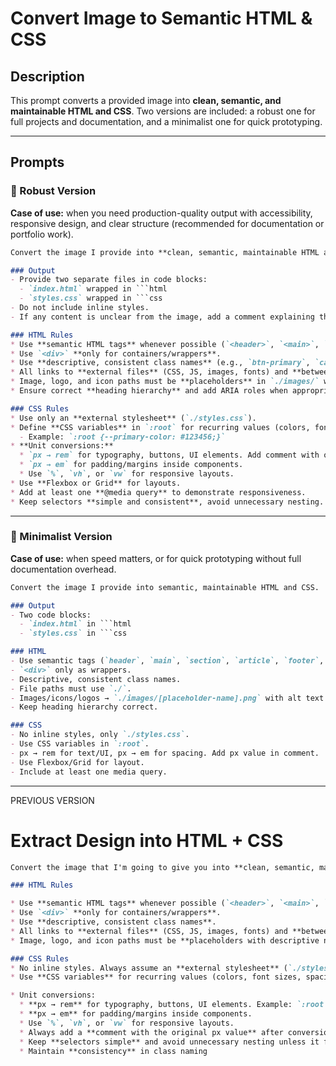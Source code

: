 # Convert Image to Semantic HTML & CSS

## Description

This prompt converts a provided image into **clean, semantic, and maintainable HTML and CSS**. Two versions are included: a robust one for full projects and documentation, and a minimalist one for quick prototyping.

---

## Prompts

### 🔹 Robust Version

**Case of use:** when you need production-quality output with accessibility, responsive design, and clear structure (recommended for documentation or portfolio work).

````md
Convert the image I provide into **clean, semantic, maintainable HTML and CSS**.  

### Output
- Provide two separate files in code blocks:  
  - `index.html` wrapped in ```html  
  - `styles.css` wrapped in ```css  
- Do not include inline styles.  
- If any content is unclear from the image, add a comment explaining the assumption instead of inventing details.  

### HTML Rules
* Use **semantic HTML tags** whenever possible (`<header>`, `<main>`, `<section>`, `<article>`, `<footer>`, `<nav>`, `<ul>`, `<li>`, `<figure>`, `<figcaption>`, `<button>`, `<form>`, `<label>`, `<input>`, `<h1>`–`<h6>`, `<p>`, `<a>`, etc.).  
* Use `<div>` **only for containers/wrappers**.  
* Use **descriptive, consistent class names** (e.g., `btn-primary`, `card-header`).  
* All links to **external files** (CSS, JS, images, fonts) and **between pages** must use the `./` prefix.  
* Image, logo, and icon paths must be **placeholders** in `./images/` with descriptive names and `alt` attributes (e.g., `./images/logo-placeholder.png`, alt="Company logo").  
* Ensure correct **heading hierarchy** and add ARIA roles when appropriate.  

### CSS Rules
* Use only an **external stylesheet** (`./styles.css`).  
* Define **CSS variables** in `:root` for recurring values (colors, font sizes, spacing) with descriptive names.  
  - Example: `:root {--primary-color: #123456;}`  
* **Unit conversions:**  
  * `px → rem` for typography, buttons, UI elements. Add comment with original px value.  
  * `px → em` for padding/margins inside components.  
  * Use `%`, `vh`, or `vw` for responsive layouts.  
* Use **Flexbox or Grid** for layouts.  
* Add at least one **@media query** to demonstrate responsiveness.  
* Keep selectors **simple and consistent**, avoid unnecessary nesting.  
````

---

### 🔹 Minimalist Version

**Case of use:** when speed matters, or for quick prototyping without full documentation overhead.

````md
Convert the image I provide into semantic, maintainable HTML and CSS.  

### Output
- Two code blocks:  
  - `index.html` in ```html  
  - `styles.css` in ```css  

### HTML
- Use semantic tags (`header`, `main`, `section`, `article`, `footer`, `nav`, etc.).  
- `<div>` only as wrappers.  
- Descriptive, consistent class names.  
- File paths must use `./`.  
- Images/icons/logos → `./images/[placeholder-name].png` with alt text.  
- Keep heading hierarchy correct.  

### CSS
- No inline styles, only `./styles.css`.  
- Use CSS variables in `:root`.  
- px → rem for text/UI, px → em for spacing. Add px value in comment.  
- Use Flexbox/Grid for layout.  
- Include at least one media query.  
````
---
PREVIOUS VERSION



# Extract Design into HTML + CSS

```md
Convert the image that I'm going to give you into **clean, semantic, maintainable HTML and CSS**.

### HTML Rules

* Use **semantic HTML tags** whenever possible (`<header>`, `<main>`, `<section>`, `<article>`, `<footer>`, `<nav>`, `<ul>`, `<li>`, `<figure>`, `<figcaption>`, `<button>`, `<form>`, `<label>`, `<input>`, `<h1>`–`<h6>`, `<p>`, `<a>`, etc.).
* Use `<div>` **only for containers/wrappers**.
* Use **descriptive, consistent class names**.
* All links to **external files** (CSS, JS, images, fonts) and **between pages** must use the `./` prefix.
* Image, logo, and icon paths must be **placeholders with descriptive names** and an alt description whenever possible.

### CSS Rules
* No inline styles. Always assume an **external stylesheet** (`./styles.css`).
* Use **CSS variables** for recurring values (colors, font sizes, spacing) with **descriptive names**. Example: `:root {--primary-color: #123456;}`

* Unit conversions:
  * **px → rem** for typography, buttons, UI elements. Example: `:root {--font-size-base: 1rem;} /* 16px */`
  * **px → em** for padding/margins inside components.
  * Use `%`, `vh`, or `vw` for responsive layouts.
  * Always add a **comment with the original px value** after conversion.
  * Keep **selectors simple** and avoid unnecessary nesting unless it follows CSS conventions.
  * Maintain **consistency** in class naming

```
